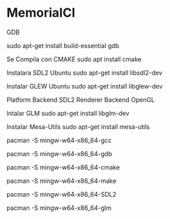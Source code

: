 # MemoriaICI

GDB

sudo apt-get install build-essential gdb

Se Compila con CMAKE
sudo apt install cmake

Instalara SDL2 Ubuntu
sudo apt-get install libsdl2-dev

Instalar GLEW Ubuntu
sudo apt-get install libglew-dev

Platform Backend SDL2
Renderer Backend OpenGL

Intalar GLM
sudo apt-get install libglm-dev

Instalar Mesa-Utils
sudo apt-get install mesa-utils

pacman -S mingw-w64-x86_64-gcc

pacman -S mingw-w64-x86_64-gdb

pacman -S mingw-w64-x86_64-cmake

pacman -S mingw-w64-x86_64-make

pacman -S mingw-w64-x86_64-SDL2

pacman -S mingw-w64-x86_64-glm




